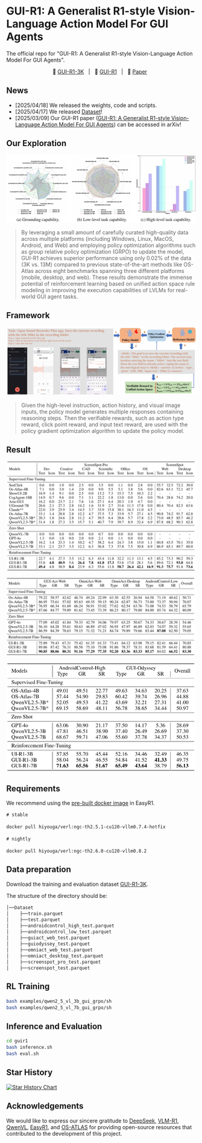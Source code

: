 # GUI-R1: A Generalist R1-style Vision-Language Action Model For GUI Agents

The official repo for "GUI-R1: A Generalist R1-style Vision-Language Action Model For GUI Agents".

<p align="center">
       🤗 <a href="https://huggingface.co/datasets/ritzzai/GUI-R1">GUI-R1-3K</a>&nbsp&nbsp | &nbsp&nbsp🤗 <a href="https://huggingface.co/ritzzai/GUI-R1">GUI-R1</a>&nbsp&nbsp | &nbsp&nbsp📑 <a href="https://arxiv.org/abs/2503.06749">Paper</a>&nbsp&nbsp
</p>

## News

- [2025/04/18] We released the weights, code and scripts.
- [2025/04/17] We released [Dataset](https://huggingface.co/datasets/ritzzai/GUI-R1)!
- [2025/03/09] Our GUI-R1 paper ([GUI-R1: A Generalist R1-style Vision-Language Action Model For GUI Agents](https://arxiv.org/abs/2504.10458!)) can be accessed in arXiv!

## Our Exploration

![](assets/exploration.jpg)

> By leveraging a small amount of carefully curated high-quality data across multiple platforms (including Windows, Linux, MacOS, Android, and Web) and employing policy optimization algorithms such as group relative policy optimization (GRPO) to update the model, GUI-R1 achieves superior performance using only 0.02% of the data (3K vs. 13M) compared to previous state-of-the-art methods like OS-Atlas across eight benchmarks spanning three different platforms (mobile, desktop, and web). These results demonstrate the immense potential of reinforcement learning based on unified action space rule modeling in improving the execution capabilities of LVLMs for real-world GUI agent tasks. 

## Framework

![](assets/framework.jpg)

> Given the high-level instruction, action history, and visual image inputs, the policy model generates multiple responses containing reasoning steps. Then the verifiable rewards, such as action type reward, click point reward, and input text reward, are used with the policy gradient optimization algorithm to update the policy model.

## Result

![image](assets/performance_grounding.jpg)

![image](assets/performance_low.jpg)

![image](assets/performance_high.jpg)

## Requirements

We recommend using the [pre-built docker image](https://hub.docker.com/r/hiyouga/verl) in EasyR1.

```
# stable

docker pull hiyouga/verl:ngc-th2.5.1-cu120-vllm0.7.4-hotfix

# nightly

docker pull hiyouga/verl:ngc-th2.6.0-cu120-vllm0.8.2
```

## Data preparation

Download the training and evaluation dataset [GUI-R1-3K](https://huggingface.co/datasets/ritzzai/GUI-R1).

The structure of the directory should be:

```
│──Dataset
│	 ├──train.parquet
│	 ├──test.parquet
│	 ├──androidcontrol_high_test.parquet
│	 ├──androidcontrol_low_test.parquet
│	 ├──guiact_web_test.parquet
│	 ├──guiodyssey_test.parquet
│	 ├──omniact_web_test.parquet
│	 ├──omniact_desktop_test.parquet
│	 ├──screenspot_pro_test.parquet
│	 ├──screenspot_test.parquet
```

## RL Training

```bash
bash examples/qwen2_5_vl_3b_gui_grpo/sh
bash examples/qwen2_5_vl_7b_gui_grpo/sh
```

## Inference and Evaluation

```bash
cd guir1
bash inference.sh
bash eval.sh
```

## Star History

[![Star History Chart](https://api.star-history.com/svg?repos=ritzz-ai/GUI-R1&type=Date)](https://www.star-history.com/#ritzz-ai/GUI-R1&Date)

## Acknowledgements

We would like to express our sincere gratitude to [DeepSeek](https://github.com/deepseek-ai/DeepSeek-R1), [VLM-R1](https://github.com/om-ai-lab/VLM-R1.git), [QwenVL](https://github.com/QwenLM/Qwen2.5-VL), [EasyR1](https://github.com/hiyouga/EasyR1.git), and [OS-ATLAS](https://github.com/OS-Copilot/OS-Atlas.git) for providing open-source resources that contributed to the development of this project.


